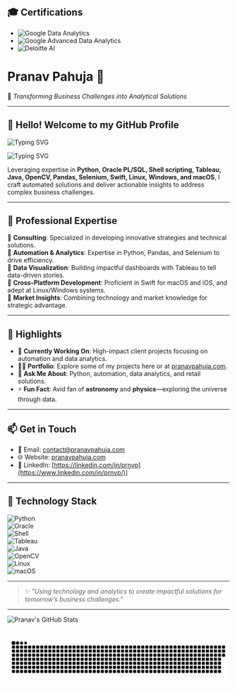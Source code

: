 ## 🎓 Certifications

- ![Google Data Analytics](https://img.shields.io/badge/Google-Data_Analytics_Certification-4285F4?style=for-the-badge&logo=google&logoColor=white)
- ![Google Advanced Data Analytics](https://img.shields.io/badge/Google-Advanced_Data_Analytics_Certification-4285F4?style=for-the-badge&logo=google&logoColor=white)
- ![Deloitte AI](https://img.shields.io/badge/Deloitte-AI_Certified_by_Deloitte_AI_Academy(TM)-2863A0?style=for-the-badge&logo=deloitte&logoColor=white)

# Pranav Pahuja 🌟  
🚀 *Transforming Business Challenges into Analytical Solutions*  

---

## 👋 Hello! Welcome to my GitHub Profile

![Typing SVG](https://readme-typing-svg.herokuapp.com?font=Fira+Code&duration=1500&pause=20000&width=435&lines=Hi%2C+I'm+Pranav+Pahuja.)

![Typing SVG](https://readme-typing-svg.herokuapp.com?font=Fira+Code&duration=1500&pause=20000&width=435&lines=Consultant+and+Solutions+Developer.)

Leveraging expertise in **Python, Oracle PL/SQL, Shell scripting, Tableau, Java, OpenCV, Pandas, Selenium, Swift, Linux, Windows, and macOS**, I craft automated solutions and deliver actionable insights to address complex business challenges.

---

## 💼 Professional Expertise

🔹 **Consulting**: Specialized in developing innovative strategies and technical solutions.  
🔹 **Automation & Analytics**: Expertise in Python, Pandas, and Selenium to drive efficiency.  
🔹 **Data Visualization**: Building impactful dashboards with Tableau to tell data-driven stories.  
🔹 **Cross-Platform Development**: Proficient in Swift for macOS and iOS, and adept at Linux/Windows systems.  
🔹 **Market Insights**: Combining technology and market knowledge for strategic advantage.

---

## 🌟 Highlights

- 🔭 **Currently Working On**: High-impact client projects focusing on automation and data analytics.  
- 👨‍💻 **Portfolio**: Explore some of my projects here or at [pranavpahuja.com](https://pranavpahuja.com).  
- 💬 **Ask Me About**: Python, automation, data analytics, and retail solutions.  
- ⚡ **Fun Fact**: Avid fan of **astronomy** and **physics**—exploring the universe through data.

---

## 📫 Get in Touch  

- 📧 Email: [contact@pranavpahuja.com](mailto:contact@pranavpahuja.com)  
- 🌐 Website: [pranavpahuja.com](https://pranavpahuja.com)  
- 💼 LinkedIn: [https://linkedin.com/in/prnvp](https://www.linkedin.com/in/prnvp/)]

---

## 🚀 Technology Stack  

![Python](https://img.shields.io/badge/Python-3776AB?style=for-the-badge&logo=python&logoColor=white)  
![Oracle](https://img.shields.io/badge/Oracle-CC2927?style=for-the-badge&logo=oracle&logoColor=white)  
![Shell](https://img.shields.io/badge/Shell_Scripting-5391FE?style=for-the-badge&logo=gnu-bash&logoColor=white)  
![Tableau](https://img.shields.io/badge/Tableau-E97627?style=for-the-badge&logo=tableau&logoColor=white)  
![Java](https://img.shields.io/badge/Java-007396?style=for-the-badge&logo=java&logoColor=white)  
![OpenCV](https://img.shields.io/badge/OpenCV-5C3EE8?style=for-the-badge&logo=opencv&logoColor=white)  
![Linux](https://img.shields.io/badge/Linux-FCC624?style=for-the-badge&logo=linux&logoColor=black)  
![macOS](https://img.shields.io/badge/macOS-000000?style=for-the-badge&logo=apple&logoColor=white)

---

> ✨ *"Using technology and analytics to create impactful solutions for tomorrow’s business challenges."*

---

![Pranav's GitHub Stats](https://github-readme-stats.vercel.app/api?username=pranavpahuja&show_icons=true&theme=radical)

<br clear="both">

<img src="https://raw.githubusercontent.com/pranavpahuja/pranavpahuja/output/snake.svg" alt="Snake animation" />

###
